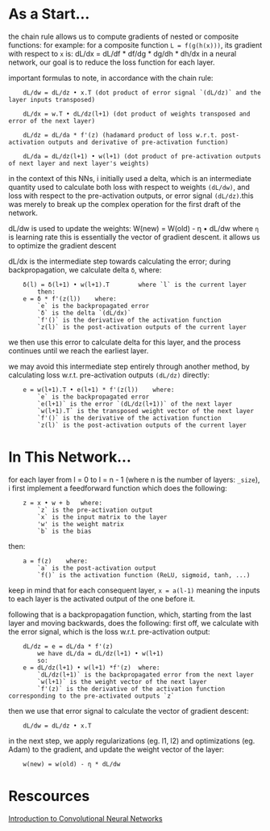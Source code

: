 # As a Start...
the chain rule allows us to compute gradients of nested or composite functions:
for example: for a composite function `L = f(g(h(x)))`, its gradient with respect to `x` is:
	dL/dx = dL/df * df/dg * dg/dh * dh/dx
in a neural network, our goal is to reduce the loss  function for each layer.

important formulas to note, in accordance with the chain rule:
```
	dL/dw = dL/dz • x.T (dot product of error signal `(dL/dz)` and the layer inputs transposed)

	dL/dx = w.T • dL/dz(l+1) (dot product of weights transposed and error of the next layer)

	dL/dz = dL/da * f'(z) (hadamard product of loss w.r.t. post-activation outputs and derivative of pre-activation function)

	dL/da = dL/dz(l+1) • w(l+1) (dot product of pre-activation outputs of next layer and next layer's weights)
```

in the context of this NNs, i initially used a delta, which is an intermediate quantity used to calculate both loss with respect to weights `(dL/dw)`, and loss with respect to the pre-activation outputs, or error signal `(dL/dz)`.this was merely to break up the complex operation for the first draft of the network.

dL/dw is used to update the weights:
	W(new) = W(old) - η • dL/dw		where `η` is learning rate
this is essentially the vector of gradient descent. it allows us to optimize the gradient descent

dL/dx is the intermediate step towards calculating the error; during backpropagation, we calculate delta `δ`, where:
```
	δ(l) = δ(l+1) • w(l+1).T		where `l` is the current layer
		then:
	e = δ * f'(z(l))	where:
		`e` is the backpropagated error
		`δ` is the delta `(dL/dx)`
		`f'()` is the derivative of the activation function
		`z(l)` is the post-activation outputs of the current layer
```
we then use this error to calculate delta for this layer, and the process continues until we reach the earliest layer.

we may avoid this intermediate step entirely through another method, by calculating loss w.r.t. pre-activation outputs `(dL/dz)` directly:
```
	e = w(l+1).T • e(l+1) * f'(z(l))	where:
		`e` is the backpropagated error
		`e(l+1)` is the error `(dL/dz(l+1))` of the next layer
		`w(l+1).T` is the transposed weight vector of the next layer
		`f'()` is the derivative of the activation function
		`z(l)` is the post-activation outputs of the current layer
```
# In This Network...
for each layer from l = 0 to l = n - 1 (where n is the number of layers: `_size`), i first implement a feedforward function which does the following:
```
	z = x • w + b	where:
		`z` is the pre-activation output
		`x` is the input matrix to the layer
		'w' is the weight matrix
		`b` is the bias
```
then:
```
	a = f(z)	where:
		`a` is the post-activation output
		`f()` is the activation function (ReLU, sigmoid, tanh, ...)
```

keep in mind that for each consequent layer, `x = a(l-1)`
meaning the inputs to each layer is the activated output of the one before it.

following that is a backpropagation function, which, starting from the last layer and moving backwards, does the following:
first off, we calculate with the error signal, which is the loss w.r.t. pre-activation output:
```
	dL/dz = e = dL/da * f'(z)
		we have dL/da = dL/dz(l+1) • w(l+1)
		so:
	e = dL/dz(l+1) • w(l+1) *f'(z)	where:
		`dL/dz(l+1)` is the backpropagated error from the next layer
		`w(l+1)` is the weight vector of the next layer
		`f'(z)` is the derivative of the activation function corresponding to the pre-activated outputs `z`
```
then we use that error signal to calculate the vector of gradient descent:
```
	dL/dw = dL/dz • x.T
```
in the next step, we apply regularizations (eg. l1, l2) and optimizations (eg. Adam) to the gradient, and update the weight vector of the layer:
```
	w(new) = w(old) - η * dL/dw
```

# Rescources
[Introduction to Convolutional Neural Networks](https://arxiv.org/pdf/1511.08458)
